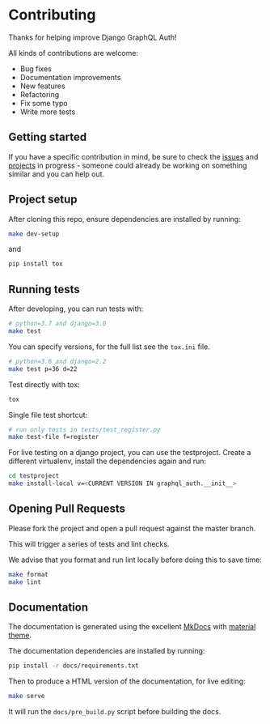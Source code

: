 <!-- shameless copy from graphene-django CONTRIBUTING file -->

# Contributing

Thanks for helping improve Django GraphQL Auth!

All kinds of contributions are welcome:

- Bug fixes
- Documentation improvements
- New features
- Refactoring
- Fix some typo
- Write more tests

## Getting started

If you have a specific contribution in mind, be sure to check the [issues](https://github.com/PedroBern/django-graphql-auth/issues) and [projects](https://github.com/PedroBern/django-graphql-auth/projects) in progress - someone could already be working on something similar and you can help out.

## Project setup

After cloning this repo, ensure dependencies are installed by running:

```bash
make dev-setup
```

and

```bash
pip install tox
```

## Running tests

After developing, you can run tests with:

```bash
# python=3.7 and django=3.0
make test
```

You can specify versions, for the full list see the `tox.ini` file.

```bash
# python=3.6 and django=2.2
make test p=36 d=22
```

Test directly with tox:

```bash
tox
```

Single file test shortcut:

```bash
# run only tests in tests/test_register.py
make test-file f=register
```

For live testing on a django project, you can use the testproject.
 Create a different virtualenv, install the dependencies again and run:

```bash
cd testproject
make install-local v=<CURRENT VERSION IN graphql_auth.__init__>
```

## Opening Pull Requests

Please fork the project and open a pull request against the master branch.

This will trigger a series of tests and lint checks.

We advise that you format and run lint locally before doing this to save time:

```bash
make format
make lint
```

## Documentation

The documentation is generated using the excellent [MkDocs](https://www.mkdocs.org/) with [material theme](https://squidfunk.github.io/mkdocs-material/).

The documentation dependencies are installed by running:

```bash
pip install -r docs/requirements.txt
```

Then to produce a HTML version of the documentation, for live editing:

```bash
make serve
```

It will run the `docs/pre_build.py` script before building the docs.
